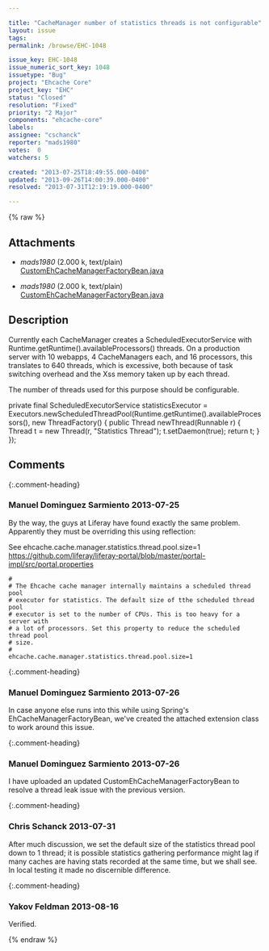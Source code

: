 ```yaml
---

title: "CacheManager number of statistics threads is not configurable"
layout: issue
tags: 
permalink: /browse/EHC-1048

issue_key: EHC-1048
issue_numeric_sort_key: 1048
issuetype: "Bug"
project: "Ehcache Core"
project_key: "EHC"
status: "Closed"
resolution: "Fixed"
priority: "2 Major"
components: "ehcache-core"
labels: 
assignee: "cschanck"
reporter: "mads1980"
votes:  0
watchers: 5

created: "2013-07-25T18:49:55.000-0400"
updated: "2013-09-26T14:00:39.000-0400"
resolved: "2013-07-31T12:19:19.000-0400"

---
```




{% raw %}


## Attachments

* <em>mads1980</em> (2.000 k, text/plain) [CustomEhCacheManagerFactoryBean.java](/attachments/EHC/EHC-1048/CustomEhCacheManagerFactoryBean.java)

* <em>mads1980</em> (2.000 k, text/plain) [CustomEhCacheManagerFactoryBean.java](/attachments/EHC/EHC-1048/CustomEhCacheManagerFactoryBean.java)




## Description

<div markdown="1" class="description">

Currently each CacheManager creates a ScheduledExecutorService with Runtime.getRuntime().availableProcessors() threads. On a production server with 10 webapps, 4 CacheManagers each, and 16 processors, this translates to 640 threads, which is excessive, both because of task switching overhead and the Xss memory taken up by each thread.

The number of threads used for this purpose should be configurable.

  private final ScheduledExecutorService statisticsExecutor = Executors.newScheduledThreadPool(Runtime.getRuntime().availableProcessors(), new ThreadFactory()
  \{
    public Thread newThread(Runnable r)
    {
      Thread t = new Thread(r, "Statistics Thread");
      t.setDaemon(true);
      return t;
    }
  \});

</div>

## Comments


{:.comment-heading}
### **Manuel Dominguez Sarmiento** <span class="date">2013-07-25</span>

<div markdown="1" class="comment">

By the way, the guys at Liferay have found exactly the same problem. Apparently they must be overriding this using reflection:

See ehcache.cache.manager.statistics.thread.pool.size=1
https://github.com/liferay/liferay-portal/blob/master/portal-impl/src/portal.properties

    #
    # The Ehcache cache manager internally maintains a scheduled thread pool
    # executor for statistics. The default size of tthe scheduled thread pool
    # executor is set to the number of CPUs. This is too heavy for a server with
    # a lot of processors. Set this property to reduce the scheduled thread pool
    # size.
    #
    ehcache.cache.manager.statistics.thread.pool.size=1

</div>


{:.comment-heading}
### **Manuel Dominguez Sarmiento** <span class="date">2013-07-26</span>

<div markdown="1" class="comment">

In case anyone else runs into this while using Spring's EhCacheManagerFactoryBean, we've created the attached extension class to work around this issue.

</div>


{:.comment-heading}
### **Manuel Dominguez Sarmiento** <span class="date">2013-07-26</span>

<div markdown="1" class="comment">

I have uploaded an updated CustomEhCacheManagerFactoryBean to resolve a thread leak issue with the previous version.

</div>


{:.comment-heading}
### **Chris Schanck** <span class="date">2013-07-31</span>

<div markdown="1" class="comment">

After much discussion, we set the default size of the statistics thread pool down to 1 thread; it is possible statistics gathering performance might lag if many caches are having stats recorded at the same time, but we shall see. In local testing it made no discernible difference. 

</div>


{:.comment-heading}
### **Yakov Feldman** <span class="date">2013-08-16</span>

<div markdown="1" class="comment">

Verified. 

</div>



{% endraw %}
